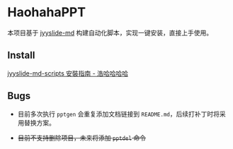 # HaohahaPPT

本项目基于 [jyyslide-md](https://github.com/zweix123/jyyslide-md#install) 构建自动化脚本，实现一键安装，直接上手使用。

## Install

[jyyslide-md-scripts 安裝指南 - 浩哈哈哈哈](http://cs.haohaha.cn/greenhand/jyyslide-md-script/install/)

## Bugs

- 目前多次执行 `pptgen` 会重复添加文档链接到 `README.md`，后续打补丁时将采用替换方案。

- <del>目前不支持删除项目，未来将添加 `pptdel` 命令</del>

